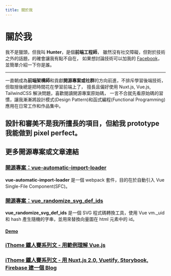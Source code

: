 ```yaml
---
title: 關於我
---
```


# 關於我

我不是獵頭，但我叫 **Hunter**，是個**前端工程師**，
雖然沒有社交障礙，但對於技術之外的話題，的確會讓我有點不自在，
如果想討論技術可以加我的 [Facebook](https://www.facebook.com/hunterliu1003)，並簡單介紹一下你是誰。

---

一直朝成為**前端架構師**和貢獻**開源專案或社群**的方向前進，不排斥學習後端技術，但取捨後總是把時間花在學習前端上了，
擅長且偏好使用 Nuxt.js, Vue.js, TailwindCSS 解決問題，喜歡閱讀開源專案原始碼，
一言不合就先看原始碼的習慣，讓我漸漸將設計模式(Design Pattern)和函式編程(Functional Programming)應用在日常工作和作品集中。

設計和審美不是我所擅長的項目，但給我 prototype 我能做到 pixel perfect。
---

## 更多開源專案或文章連結

### [開源專案：vue-automatic-import-loader](https://github.com/hunterliu1003/vue-automatic-import-loader)

**vue-automatic-import-loader** 是一個 webpack 套件，目的在於自動引入 Vue Single-File Component(SFC)。

### [開源專案：vue_randomize_svg_def_ids](https://github.com/hunterliu1003/vue_randomize_svg_def_ids)

**vue_randomize_svg_def_ids** 是一個 SVG 程式碼轉換工具，使用 Vue vm._uid 和 hash 產生隨機的字串，並用來替換向量圖在 html 元素中的 id。

#### [Demo](https://hunterliu1003.github.io/vue_randomize_svg_def_ids/)

### [iThome 鐵人賽系列文 - 用範例理解 Vue.js](https://ithelp.ithome.com.tw/users/20107107/ironman/1243)



### [iThome 鐵人賽系列文 - 用 Nuxt.js 2.0, Vuetify, Storybook, Firebase 建一個 Blog](https://ithelp.ithome.com.tw/users/20107107/ironman/1614)


